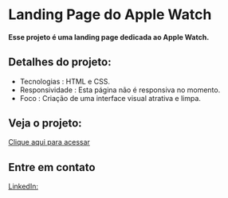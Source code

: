 # Landing Page do Apple Watch
#### Esse projeto é uma landing page dedicada ao Apple Watch.

## Detalhes do projeto:

- Tecnologias : HTML e CSS.
- Responsividade : Esta página não é responsiva no momento.
- Foco : Criação de uma interface visual atrativa e limpa.

## Veja o projeto:
[Clique aqui para acessar](https://arthurneox.github.io/Apple-Watch-Landing-Page/)

## Entre em contato
[LinkedIn:](https://www.linkedin.com/in/thurmoreira/)
